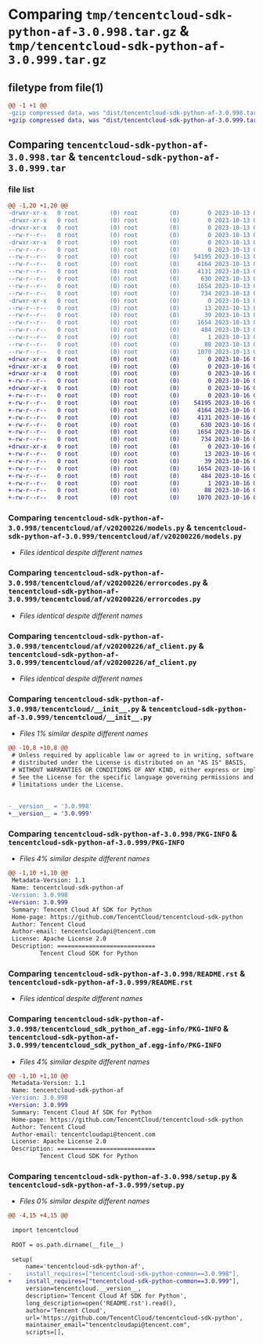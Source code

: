 # Comparing `tmp/tencentcloud-sdk-python-af-3.0.998.tar.gz` & `tmp/tencentcloud-sdk-python-af-3.0.999.tar.gz`

## filetype from file(1)

```diff
@@ -1 +1 @@
-gzip compressed data, was "dist/tencentcloud-sdk-python-af-3.0.998.tar", last modified: Fri Oct 13 00:19:34 2023, max compression
+gzip compressed data, was "dist/tencentcloud-sdk-python-af-3.0.999.tar", last modified: Mon Oct 16 00:18:45 2023, max compression
```

## Comparing `tencentcloud-sdk-python-af-3.0.998.tar` & `tencentcloud-sdk-python-af-3.0.999.tar`

### file list

```diff
@@ -1,20 +1,20 @@
-drwxr-xr-x   0 root         (0) root         (0)        0 2023-10-13 00:19:34.000000 tencentcloud-sdk-python-af-3.0.998/
-drwxr-xr-x   0 root         (0) root         (0)        0 2023-10-13 00:19:34.000000 tencentcloud-sdk-python-af-3.0.998/tencentcloud/
-drwxr-xr-x   0 root         (0) root         (0)        0 2023-10-13 00:19:34.000000 tencentcloud-sdk-python-af-3.0.998/tencentcloud/af/
--rw-r--r--   0 root         (0) root         (0)        0 2023-10-13 00:19:34.000000 tencentcloud-sdk-python-af-3.0.998/tencentcloud/af/__init__.py
-drwxr-xr-x   0 root         (0) root         (0)        0 2023-10-13 00:19:34.000000 tencentcloud-sdk-python-af-3.0.998/tencentcloud/af/v20200226/
--rw-r--r--   0 root         (0) root         (0)        0 2023-10-13 00:19:34.000000 tencentcloud-sdk-python-af-3.0.998/tencentcloud/af/v20200226/__init__.py
--rw-r--r--   0 root         (0) root         (0)    54195 2023-10-13 00:19:34.000000 tencentcloud-sdk-python-af-3.0.998/tencentcloud/af/v20200226/models.py
--rw-r--r--   0 root         (0) root         (0)     4164 2023-10-13 00:19:34.000000 tencentcloud-sdk-python-af-3.0.998/tencentcloud/af/v20200226/errorcodes.py
--rw-r--r--   0 root         (0) root         (0)     4131 2023-10-13 00:19:34.000000 tencentcloud-sdk-python-af-3.0.998/tencentcloud/af/v20200226/af_client.py
--rw-r--r--   0 root         (0) root         (0)      630 2023-10-13 00:19:34.000000 tencentcloud-sdk-python-af-3.0.998/tencentcloud/__init__.py
--rw-r--r--   0 root         (0) root         (0)     1654 2023-10-13 00:19:34.000000 tencentcloud-sdk-python-af-3.0.998/PKG-INFO
--rw-r--r--   0 root         (0) root         (0)      734 2023-10-13 00:19:34.000000 tencentcloud-sdk-python-af-3.0.998/README.rst
-drwxr-xr-x   0 root         (0) root         (0)        0 2023-10-13 00:19:34.000000 tencentcloud-sdk-python-af-3.0.998/tencentcloud_sdk_python_af.egg-info/
--rw-r--r--   0 root         (0) root         (0)       13 2023-10-13 00:19:34.000000 tencentcloud-sdk-python-af-3.0.998/tencentcloud_sdk_python_af.egg-info/top_level.txt
--rw-r--r--   0 root         (0) root         (0)       39 2023-10-13 00:19:34.000000 tencentcloud-sdk-python-af-3.0.998/tencentcloud_sdk_python_af.egg-info/requires.txt
--rw-r--r--   0 root         (0) root         (0)     1654 2023-10-13 00:19:34.000000 tencentcloud-sdk-python-af-3.0.998/tencentcloud_sdk_python_af.egg-info/PKG-INFO
--rw-r--r--   0 root         (0) root         (0)      484 2023-10-13 00:19:34.000000 tencentcloud-sdk-python-af-3.0.998/tencentcloud_sdk_python_af.egg-info/SOURCES.txt
--rw-r--r--   0 root         (0) root         (0)        1 2023-10-13 00:19:34.000000 tencentcloud-sdk-python-af-3.0.998/tencentcloud_sdk_python_af.egg-info/dependency_links.txt
--rw-r--r--   0 root         (0) root         (0)       88 2023-10-13 00:19:34.000000 tencentcloud-sdk-python-af-3.0.998/setup.cfg
--rw-r--r--   0 root         (0) root         (0)     1070 2023-10-13 00:19:34.000000 tencentcloud-sdk-python-af-3.0.998/setup.py
+drwxr-xr-x   0 root         (0) root         (0)        0 2023-10-16 00:18:45.000000 tencentcloud-sdk-python-af-3.0.999/
+drwxr-xr-x   0 root         (0) root         (0)        0 2023-10-16 00:18:45.000000 tencentcloud-sdk-python-af-3.0.999/tencentcloud/
+drwxr-xr-x   0 root         (0) root         (0)        0 2023-10-16 00:18:45.000000 tencentcloud-sdk-python-af-3.0.999/tencentcloud/af/
+-rw-r--r--   0 root         (0) root         (0)        0 2023-10-16 00:18:45.000000 tencentcloud-sdk-python-af-3.0.999/tencentcloud/af/__init__.py
+drwxr-xr-x   0 root         (0) root         (0)        0 2023-10-16 00:18:45.000000 tencentcloud-sdk-python-af-3.0.999/tencentcloud/af/v20200226/
+-rw-r--r--   0 root         (0) root         (0)        0 2023-10-16 00:18:45.000000 tencentcloud-sdk-python-af-3.0.999/tencentcloud/af/v20200226/__init__.py
+-rw-r--r--   0 root         (0) root         (0)    54195 2023-10-16 00:18:45.000000 tencentcloud-sdk-python-af-3.0.999/tencentcloud/af/v20200226/models.py
+-rw-r--r--   0 root         (0) root         (0)     4164 2023-10-16 00:18:45.000000 tencentcloud-sdk-python-af-3.0.999/tencentcloud/af/v20200226/errorcodes.py
+-rw-r--r--   0 root         (0) root         (0)     4131 2023-10-16 00:18:45.000000 tencentcloud-sdk-python-af-3.0.999/tencentcloud/af/v20200226/af_client.py
+-rw-r--r--   0 root         (0) root         (0)      630 2023-10-16 00:18:45.000000 tencentcloud-sdk-python-af-3.0.999/tencentcloud/__init__.py
+-rw-r--r--   0 root         (0) root         (0)     1654 2023-10-16 00:18:45.000000 tencentcloud-sdk-python-af-3.0.999/PKG-INFO
+-rw-r--r--   0 root         (0) root         (0)      734 2023-10-16 00:18:45.000000 tencentcloud-sdk-python-af-3.0.999/README.rst
+drwxr-xr-x   0 root         (0) root         (0)        0 2023-10-16 00:18:45.000000 tencentcloud-sdk-python-af-3.0.999/tencentcloud_sdk_python_af.egg-info/
+-rw-r--r--   0 root         (0) root         (0)       13 2023-10-16 00:18:45.000000 tencentcloud-sdk-python-af-3.0.999/tencentcloud_sdk_python_af.egg-info/top_level.txt
+-rw-r--r--   0 root         (0) root         (0)       39 2023-10-16 00:18:45.000000 tencentcloud-sdk-python-af-3.0.999/tencentcloud_sdk_python_af.egg-info/requires.txt
+-rw-r--r--   0 root         (0) root         (0)     1654 2023-10-16 00:18:45.000000 tencentcloud-sdk-python-af-3.0.999/tencentcloud_sdk_python_af.egg-info/PKG-INFO
+-rw-r--r--   0 root         (0) root         (0)      484 2023-10-16 00:18:45.000000 tencentcloud-sdk-python-af-3.0.999/tencentcloud_sdk_python_af.egg-info/SOURCES.txt
+-rw-r--r--   0 root         (0) root         (0)        1 2023-10-16 00:18:45.000000 tencentcloud-sdk-python-af-3.0.999/tencentcloud_sdk_python_af.egg-info/dependency_links.txt
+-rw-r--r--   0 root         (0) root         (0)       88 2023-10-16 00:18:45.000000 tencentcloud-sdk-python-af-3.0.999/setup.cfg
+-rw-r--r--   0 root         (0) root         (0)     1070 2023-10-16 00:18:45.000000 tencentcloud-sdk-python-af-3.0.999/setup.py
```

### Comparing `tencentcloud-sdk-python-af-3.0.998/tencentcloud/af/v20200226/models.py` & `tencentcloud-sdk-python-af-3.0.999/tencentcloud/af/v20200226/models.py`

 * *Files identical despite different names*

### Comparing `tencentcloud-sdk-python-af-3.0.998/tencentcloud/af/v20200226/errorcodes.py` & `tencentcloud-sdk-python-af-3.0.999/tencentcloud/af/v20200226/errorcodes.py`

 * *Files identical despite different names*

### Comparing `tencentcloud-sdk-python-af-3.0.998/tencentcloud/af/v20200226/af_client.py` & `tencentcloud-sdk-python-af-3.0.999/tencentcloud/af/v20200226/af_client.py`

 * *Files identical despite different names*

### Comparing `tencentcloud-sdk-python-af-3.0.998/tencentcloud/__init__.py` & `tencentcloud-sdk-python-af-3.0.999/tencentcloud/__init__.py`

 * *Files 1% similar despite different names*

```diff
@@ -10,8 +10,8 @@
 # Unless required by applicable law or agreed to in writing, software
 # distributed under the License is distributed on an "AS IS" BASIS,
 # WITHOUT WARRANTIES OR CONDITIONS OF ANY KIND, either express or implied.
 # See the License for the specific language governing permissions and
 # limitations under the License.
 
 
-__version__ = '3.0.998'
+__version__ = '3.0.999'
```

### Comparing `tencentcloud-sdk-python-af-3.0.998/PKG-INFO` & `tencentcloud-sdk-python-af-3.0.999/PKG-INFO`

 * *Files 4% similar despite different names*

```diff
@@ -1,10 +1,10 @@
 Metadata-Version: 1.1
 Name: tencentcloud-sdk-python-af
-Version: 3.0.998
+Version: 3.0.999
 Summary: Tencent Cloud Af SDK for Python
 Home-page: https://github.com/TencentCloud/tencentcloud-sdk-python
 Author: Tencent Cloud
 Author-email: tencentcloudapi@tencent.com
 License: Apache License 2.0
 Description: ============================
         Tencent Cloud SDK for Python
```

### Comparing `tencentcloud-sdk-python-af-3.0.998/README.rst` & `tencentcloud-sdk-python-af-3.0.999/README.rst`

 * *Files identical despite different names*

### Comparing `tencentcloud-sdk-python-af-3.0.998/tencentcloud_sdk_python_af.egg-info/PKG-INFO` & `tencentcloud-sdk-python-af-3.0.999/tencentcloud_sdk_python_af.egg-info/PKG-INFO`

 * *Files 4% similar despite different names*

```diff
@@ -1,10 +1,10 @@
 Metadata-Version: 1.1
 Name: tencentcloud-sdk-python-af
-Version: 3.0.998
+Version: 3.0.999
 Summary: Tencent Cloud Af SDK for Python
 Home-page: https://github.com/TencentCloud/tencentcloud-sdk-python
 Author: Tencent Cloud
 Author-email: tencentcloudapi@tencent.com
 License: Apache License 2.0
 Description: ============================
         Tencent Cloud SDK for Python
```

### Comparing `tencentcloud-sdk-python-af-3.0.998/setup.py` & `tencentcloud-sdk-python-af-3.0.999/setup.py`

 * *Files 0% similar despite different names*

```diff
@@ -4,15 +4,15 @@
 
 import tencentcloud
 
 ROOT = os.path.dirname(__file__)
 
 setup(
     name='tencentcloud-sdk-python-af',
-    install_requires=["tencentcloud-sdk-python-common==3.0.998"],
+    install_requires=["tencentcloud-sdk-python-common==3.0.999"],
     version=tencentcloud.__version__,
     description='Tencent Cloud Af SDK for Python',
     long_description=open('README.rst').read(),
     author='Tencent Cloud',
     url='https://github.com/TencentCloud/tencentcloud-sdk-python',
     maintainer_email="tencentcloudapi@tencent.com",
     scripts=[],
```

